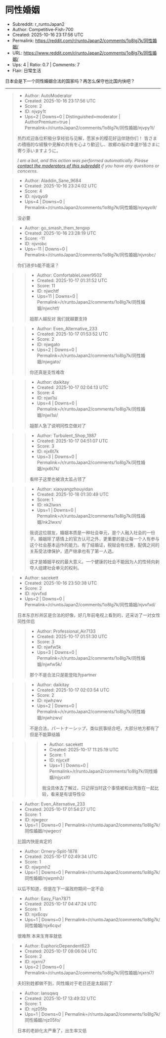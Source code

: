 # 同性婚姻

- Subreddit: r_runtoJapan2
- Author: Competitive-Fish-700
- Created: 2025-10-16 23:17:56 UTC
- Permalink: https://reddit.com/r/runtoJapan2/comments/1o8lg7k/同性婚姻/
- URL: https://www.reddit.com/r/runtoJapan2/comments/1o8lg7k/同性婚姻/
- Ups: 4 | Ratio: 0.7 | Comments: 7
- Flair: 日常生活


日本会是下一个同性婚姻合法的国家吗？再怎么保守也比国内快吧？


---

> - Author: AutoModerator
> - Created: 2025-10-16 23:17:56 UTC
> - Score: 2
> - ID: njvpy1t
> - Ups=2 | Downs=0 | Distinguished=moderator | AuthorPremium=true | Permalink=/r/runtoJapan2/comments/1o8lg7k/同性婚姻/njvpy1t/
>
> 热烈欢迎各位积极分享经验与见解，愿家乡的樱花好运伴随你们！
> 皆さまの積極的な経験や見解の共有を心より歓迎し、故郷の桜の幸運が皆さまに寄り添いますように。
> 
> *I am a bot, and this action was performed automatically. Please [contact the moderators of this subreddit](/message/compose/?to=/r/runtoJapan2) if you have any questions or concerns.*

> - Author: Aladdin_Sane_9684
> - Created: 2025-10-16 23:24:02 UTC
> - Score: 4
> - ID: njvqyo9
> - Ups=4 | Downs=0 | Permalink=/r/runtoJapan2/comments/1o8lg7k/同性婚姻/njvqyo9/
>
> 没必要

> - Author: go_smash_them_tengxp
> - Created: 2025-10-16 23:28:19 UTC
> - Score: -11
> - ID: njvrobc
> - Ups=-11 | Downs=0 | Permalink=/r/runtoJapan2/comments/1o8lg7k/同性婚姻/njvrobc/
>
> 你们进步b能不能滚？

>> - Author: ComfortableLower9502
>> - Created: 2025-10-17 01:31:52 UTC
>> - Score: 11
>> - ID: njwchtf
>> - Ups=11 | Downs=0 | Permalink=/r/runtoJapan2/comments/1o8lg7k/同性婚姻/njwchtf/
>>
>> 姐那人越反对 我们就越要支持

>> - Author: Even_Alternative_233
>> - Created: 2025-10-17 01:53:52 UTC
>> - Score: 2
>> - ID: njwgato
>> - Ups=2 | Downs=0 | Permalink=/r/runtoJapan2/comments/1o8lg7k/同性婚姻/njwgato/
>>
>> 你还真是支性难改

>> - Author: daikitay
>> - Created: 2025-10-17 02:04:13 UTC
>> - Score: 4
>> - ID: njwi1si
>> - Ups=4 | Downs=0 | Permalink=/r/runtoJapan2/comments/1o8lg7k/同性婚姻/njwi1si/
>>
>> 姐那人急了说明同性恋做对了

>> - Author: Turbulent_Shop_1987
>> - Created: 2025-10-17 04:51:07 UTC
>> - Score: 3
>> - ID: njx6t7k
>> - Ups=3 | Downs=0 | Permalink=/r/runtoJapan2/comments/1o8lg7k/同性婚姻/njx6t7k/
>>
>> 看样子这里也被浪太监占领了

>> - Author: xiaoyangzhouyidan
>> - Created: 2025-10-18 01:30:49 UTC
>> - Score: 1
>> - ID: nk2lwxn
>> - Ups=1 | Downs=0 | Permalink=/r/runtoJapan2/comments/1o8lg7k/同性婚姻/nk2lwxn/
>>
>> 我说这位朋友，婚姻本质是一种社会单元，是个人融入社会的一份子。婚姻除了感情上的官方认可之外，更重要的是让每一个人有参与这个社会基本运作的能力。有了结婚证，税赋会有优惠，配偶之间的关系受法律保护，遗产继承也有了第一人选。
>> 
>> 这才是婚姻平权的最大意义。一个健康的社会不能因为人的性倾向剥夺人组建社会单元的权利。

> - Author: sacekett
> - Created: 2025-10-16 23:50:38 UTC
> - Score: 2
> - ID: njvvfxd
> - Ups=2 | Downs=0 | Permalink=/r/runtoJapan2/comments/1o8lg7k/同性婚姻/njvvfxd/
>
> 日本东京杉并区是合法的好像，好几年前电视上看到的，还采访了一对女性同性伴侣

>> - Author: Professional_Air7133
>> - Created: 2025-10-17 01:51:30 UTC
>> - Score: 3
>> - ID: njwfw5k
>> - Ups=3 | Downs=0 | Permalink=/r/runtoJapan2/comments/1o8lg7k/同性婚姻/njwfw5k/
>>
>> 那个不是合法只是能登陆为partner

>> - Author: daikitay
>> - Created: 2025-10-17 02:03:54 UTC
>> - Score: 2
>> - ID: njwhzwv
>> - Ups=2 | Downs=0 | Permalink=/r/runtoJapan2/comments/1o8lg7k/同性婚姻/njwhzwv/
>>
>> 不是合法，パートナーシップ，类似民事结合吧，大部分地方都有了但是不能算结婚

>>> - Author: sacekett
>>> - Created: 2025-10-17 11:25:19 UTC
>>> - Score: 1
>>> - ID: njycxlf
>>> - Ups=1 | Downs=0 | Permalink=/r/runtoJapan2/comments/1o8lg7k/同性婚姻/njycxlf/
>>>
>>> 我没具体去了解过，只记得当时这个事情被和台湾放在一起比较，看来是有误导性😲

> - Author: Even_Alternative_233
> - Created: 2025-10-17 01:54:27 UTC
> - Score: 1
> - ID: njwgecr
> - Ups=1 | Downs=0 | Permalink=/r/runtoJapan2/comments/1o8lg7k/同性婚姻/njwgecr/
>
> 比国内快是肯定的

> - Author: Ornery-Split-1878
> - Created: 2025-10-17 02:49:34 UTC
> - Score: 1
> - ID: njwpmh2
> - Ups=1 | Downs=0 | Permalink=/r/runtoJapan2/comments/1o8lg7k/同性婚姻/njwpmh2/
>
> 以后不知道，但是在下一届政府期间一定不会

> - Author: Easy_Flan7871
> - Created: 2025-10-17 04:47:24 UTC
> - Score: 1
> - ID: njx6cqv
> - Ups=1 | Downs=0 | Permalink=/r/runtoJapan2/comments/1o8lg7k/同性婚姻/njx6cqv/
>
> 很难熬  本来生育率就低

> - Author: EuphoricDependent623
> - Created: 2025-10-17 08:06:04 UTC
> - Score: 2
> - ID: njxrni7
> - Ups=2 | Downs=0 | Permalink=/r/runtoJapan2/comments/1o8lg7k/同性婚姻/njxrni7/
>
> 夫妇别姓都做不到，同性婚对于老日还是太超前了

> - Author: lansqwq
> - Created: 2025-10-17 13:49:32 UTC
> - Score: 1
> - ID: njz05fo
> - Ups=1 | Downs=0 | Permalink=/r/runtoJapan2/comments/1o8lg7k/同性婚姻/njz05fo/
>
> 日本的老龄化太严重了，出生率又低

